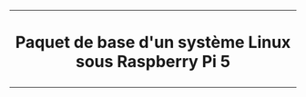 --------------------------------------------------------------------------------------------------------------------------------------------------------------------------------------------------------------------------------------
# <p align='center'> Paquet de base d'un système Linux sous Raspberry Pi 5 </p>

--------------------------------------------------------------------------------------------------------------------------------------------------------------------------------------------------------------------------------------
